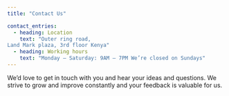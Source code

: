```yaml
---
title: "Contact Us"

contact_entries:
  - heading: Location
    text: "Outer ring road,
Land Mark plaza, 3rd floor Kenya"
  - heading: Working hours
    text: "Monday – Saturday: 9AM – 7PM We’re closed on Sundays"
---
```


We’d love to get in touch with you and hear your ideas and
questions. We strive to grow and improve constantly and your feedback
is valuable for us.

